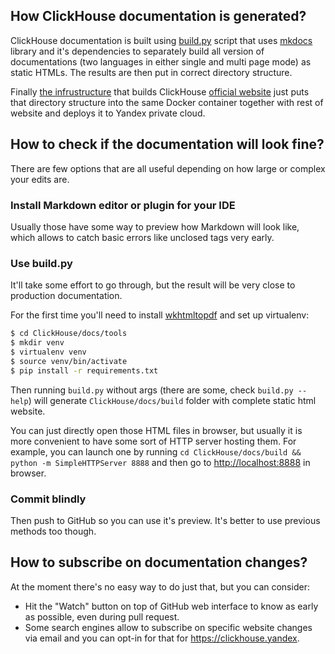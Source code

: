 ## How ClickHouse documentation is generated?

ClickHouse documentation is built using [build.py](build.py) script that uses [mkdocs](https://www.mkdocs.org) library and it's dependencies to separately build all version of documentations (two languages in either single and multi page mode) as static HTMLs. The results are then put in correct directory structure.

Finally [the infrustructure](../website) that builds ClickHouse [official website](https://clickhouse.yandex) just puts that directory structure into the same Docker container together with rest of website and deploys it to Yandex private cloud.

## How to check if the documentation will look fine?

There are few options that are all useful depending on how large or complex your edits are.

### Install Markdown editor or plugin for your IDE

Usually those have some way to preview how Markdown will look like, which allows to catch basic errors like unclosed tags very early.

### Use build.py

It'll take some effort to go through, but the result will be very close to production documentation.

For the first time you'll need to install [wkhtmltopdf](https://wkhtmltopdf.org/) and set up virtualenv:

``` bash
$ cd ClickHouse/docs/tools
$ mkdir venv
$ virtualenv venv
$ source venv/bin/activate
$ pip install -r requirements.txt
```

Then running `build.py` without args (there are some, check `build.py --help`) will generate `ClickHouse/docs/build` folder with complete static html website.

You can just directly open those HTML files in browser, but usually it is more convenient to have some sort of HTTP server hosting them. For example, you can launch one by running `cd ClickHouse/docs/build && python -m SimpleHTTPServer 8888` and then go to <http://localhost:8888> in browser.


### Commit blindly

Then push to GitHub so you can use it's preview. It's better to use previous methods too though.

## How to subscribe on documentation changes?

At the moment there's no easy way to do just that, but you can consider:

* Hit the "Watch" button on top of GitHub web interface to know as early as possible, even during pull request.
* Some search engines allow to subscribe on specific website changes via email and you can opt-in for that for <https://clickhouse.yandex>.



